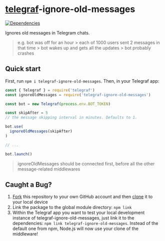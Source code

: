 # [telegraf](https://www.npmjs.com/package/telegraf)-ignore-old-messages

[![Dependencies](https://img.shields.io/badge/dependencies-none-green)](# "zero dependency")

Ignores old messages in Telegram chats.
> e.g. bot was off for an hour > each of 1000 users sent 2 messages in that time > bot wakes up and gets all the updates > bot probably crashes

## Quick start

First, run `npm i telegraf-ignore-old-messages`. Then, in your Telegraf app:

```js
const { Telegraf } = require('telegraf')
const ignoreOldMessages = require('telegraf-ignore-old-messages')

const bot = new Telegraf(process.env.BOT_TOKEN)

const skipAfter = 5
// the message skipping interval in minutes. Defaults to 1.

bot.use(
  ignoreOldMessages(skipAfter)
)

// ...

bot.launch()
```

> ignoreOldMessages should be connected first, before all the other message-related middlewares

## Caught a Bug?

1. [Fork](https://help.github.com/articles/fork-a-repo/) this repository to your own GitHub account and then [clone](https://help.github.com/articles/cloning-a-repository/) it to your local device
2. Link the package to the global module directory: `npm link`
3. Within the Telegraf app you want to test your local development instance of telegraf-ignore-old-messages, just link it to the dependencies: `npm link telegraf-ignore-old-messages`. Instead of the default one from npm, Node.js will now use your clone of the middleware!